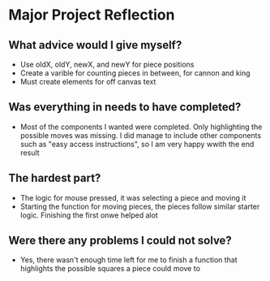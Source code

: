 # Major Project Reflection

## What advice would I give myself?
- Use oldX, oldY, newX, and newY for piece positions
- Create a varible for counting pieces in between, for cannon and king
- Must create elements for off canvas text

## Was everything in needs to have completed?
- Most of the components I wanted were completed. Only highlighting the possible moves was missing. I did manage to include other components such as "easy access instructions", so I am very happy wwith the end result

## The hardest part?
- The logic for mouse pressed, it was selecting a piece and moving it
- Starting the function for moving pieces, the pieces follow similar starter logic. Finishing the first onwe helped alot

## Were there any problems I could not solve?
- Yes, there wasn't enough time left for me to finish a function that highlights the possible squares a piece could move to